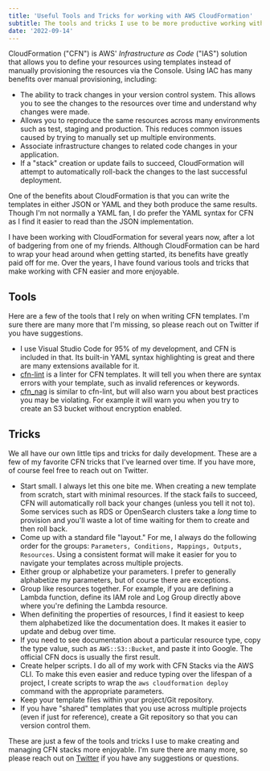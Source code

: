 ```yaml
---
title: 'Useful Tools and Tricks for working with AWS CloudFormation'
subtitle: The tools and tricks I use to be more productive working with AWS CloudFormation.
date: '2022-09-14'
---
```


CloudFormation ("CFN") is AWS' _Infrastructure as Code_ ("IAS") solution that allows you to define your resources using templates
instead of manually provisioning the resources via the Console. Using IAC has many benefits over manual provisioning, including:

- The ability to track changes in your version control system. This allows you to see the changes to the resources over
  time and understand why changes were made.
- Allows you to reproduce the same resources across many environments such as test, staging and production. This reduces
  common issues caused by trying to manually set up multiple environments.
- Associate infrastructure changes to related code changes in your application.
- If a "stack" creation or update fails to succeed, CloudFormation will attempt to automatically roll-back the changes
  to the last successful deployment.

One of the benefits about CloudFormation is that you can write the templates in either JSON or YAML and they both produce
the same results. Though I'm not normally a YAML fan, I do prefer the YAML syntax for CFN as I find it easier to read than
the JSON implementation.

I have been working with CloudFormation for several years now, after a lot of badgering from one of my friends. Although
CloudFormation can be hard to wrap your head around when getting started, its benefits have greatly paid off for me.
Over the years, I have found various tools and tricks that make working with CFN easier and more enjoyable.

## Tools

Here are a few of the tools that I rely on when writing CFN templates. I'm sure there are many more that I'm missing,
so please reach out on Twitter if you have suggestions.

- I use Visual Studio Code for 95% of my development, and CFN is included in that. Its built-in YAML syntax highlighting
  is great and there are many extensions available for it.
- [cfn-lint][cfn_lint] is a linter for CFN templates. It will tell you when there are syntax errors with your template,
  such as invalid references or keywords.
- [cfn_nag](cfn_nag) is similar to cfn-lint, but will also warn you about best practices you may be violating. For example
  it will warn you when you try to create an S3 bucket without encryption enabled.

## Tricks

We all have our own little tips and tricks for daily development. These are a few of my favorite CFN tricks that I've
learned over time. If you have more, of course feel free to reach out on Twitter.

- Start small. I always let this one bite me. When creating a new template from scratch, start with minimal resources.
  If the stack fails to succeed, CFN will automatically roll back your changes (unless you tell it not to). Some services
  such as RDS or OpenSearch clusters take a _long_ time to provision and you'll waste a lot of time waiting for them to
  create and then roll back.
- Come up with a standard file "layout." For me, I always do the following order for the groups: `Parameters, Conditions,
  Mappings, Outputs, Resources`. Using a consistent format will make it easier for you to navigate your templates across multiple projects.
- Either group or alphabetize your parameters. I prefer to generally alphabetize my parameters, but of course there are exceptions.
- Group like resources together. For example, if you are defining a Lambda function, define its IAM role and Log Group
  directly above where you're defining the Lambda resource.
- When definiting the properties of resources, I find it easiest to keep them alphabetized like the documentation does.
  It makes it easier to update and debug over time.
- If you need to see documentation about a particular resource type, copy the type value, such as `AWS::S3::Bucket`, and
  paste it into Google. The official CFN docs is usually the first result.
- Create helper scripts. I do all of my work with CFN Stacks via the AWS CLI. To make this even easier and reduce typing
  over the lifespan of a project, I create scripts to wrap the `aws cloudformation deploy` command with the appropriate
  parameters.
- Keep your template files within your project/Git repository.
- If you have "shared" templates that you use across multiple projects (even if just for reference), create a Git repository
  so that you can version control them.

These are just a few of the tools and tricks I use to make creating and managing CFN stacks more enjoyable. I'm sure there
are many more, so please reach out on [Twitter][twitter] if you have any suggestions or questions.

[cfn_lint]: https://github.com/aws-cloudformation/cfn-lint
[cfn_nag]: https://github.com/stelligent/cfn_nag
[twitter]: https://twitter.com/millicanmatt
